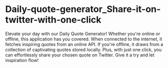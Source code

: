 # Daily-quote-generator_Share-it-on-twitter-with-one-click
Elevate your day with our Daily Quote Generator! Whether you're online or offline, this application has you covered. When connected to the internet, it fetches inspiring quotes from an online API. If you're offline, it draws from a collection of captivating quotes stored locally. Plus, with just one click, you can effortlessly share your chosen quote on Twitter. Give it a try and let inspiration flow!
